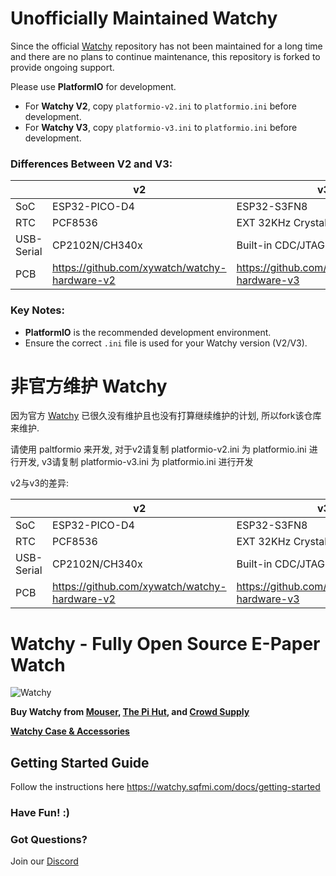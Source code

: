 # Unofficially Maintained Watchy  

Since the official [Watchy](https://github.com/sqfmi/Watchy) repository has not been maintained for a long time and there are no plans to continue maintenance, this repository is forked to provide ongoing support.  

Please use **PlatformIO** for development.  
- For **Watchy V2**, copy `platformio-v2.ini` to `platformio.ini` before development.  
- For **Watchy V3**, copy `platformio-v3.ini` to `platformio.ini` before development.  

### Differences Between V2 and V3:  

|      | v2      | v3      |
|------------|------------|------------|
| SoC     | ESP32-PICO-D4     | ESP32-S3FN8      |
| RTC      | PCF8536      | EXT 32KHz Crystal      |
| USB-Serial      | CP2102N/CH340x      | Built-in CDC/JTAG      |
| PCB | https://github.com/xywatch/watchy-hardware-v2 | https://github.com/xywatch/watchy-hardware-v3|


### Key Notes:  
- **PlatformIO** is the recommended development environment.  
- Ensure the correct `.ini` file is used for your Watchy version (V2/V3).  


# 非官方维护 Watchy

因为官方 [Watchy](https://github.com/sqfmi/Watchy) 已很久没有维护且也没有打算继续维护的计划, 所以fork该仓库来维护.

请使用 paltformio 来开发, 对于v2请复制 platformio-v2.ini 为 platformio.ini 进行开发, v3请复制 platformio-v3.ini 为 platformio.ini 进行开发

v2与v3的差异:

|      | v2      | v3      |
|------------|------------|------------|
| SoC     | ESP32-PICO-D4     | ESP32-S3FN8      |
| RTC      | PCF8536      | EXT 32KHz Crystal      |
| USB-Serial      | CP2102N/CH340x      | Built-in CDC/JTAG      |
| PCB | https://github.com/xywatch/watchy-hardware-v2 | https://github.com/xywatch/watchy-hardware-v3|

# Watchy - Fully Open Source E-Paper Watch

![Watchy](https://watchy.sqfmi.com/img/watchy_render.png)

**Buy Watchy from [Mouser](https://www.mouser.com/ProductDetail/SQFMI/SQFMI-WATCHY-10?qs=DRkmTr78QARN9VSJRzqRxw%3D%3D), [The Pi Hut](https://thepihut.com/collections/sqfmi), and [Crowd Supply](https://www.crowdsupply.com/sqfmi/watchy)**

[**Watchy Case & Accessories**](https://shop.sqfmi.com)

## Getting Started Guide
Follow the instructions here https://watchy.sqfmi.com/docs/getting-started

### Have Fun! :)

### Got Questions?

Join our [Discord](https://discord.gg/ZXDegGV8E7)


